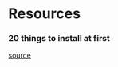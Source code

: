 # Resources

### 20 things to install at first
[source](https://www.youtube.com/watch?v=elWC9gYDNnA)
